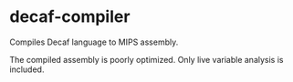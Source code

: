 # decaf-compiler
Compiles Decaf language to MIPS assembly.

The compiled assembly is poorly optimized.
Only live variable analysis is included.
